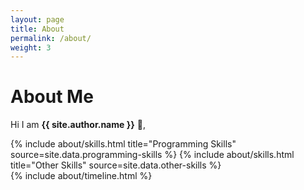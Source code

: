 ```yaml
---
layout: page
title: About
permalink: /about/
weight: 3
---
```


# **About Me**

Hi I am **{{ site.author.name }}** :wave:,<br>

<div class="row">
{% include about/skills.html title="Programming Skills" source=site.data.programming-skills %}
{% include about/skills.html title="Other Skills" source=site.data.other-skills %}
</div>

<div class="row">
{% include about/timeline.html %}
</div>